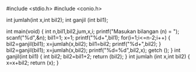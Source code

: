 #include <stdio.h>
#include <conio.h>

int jumlah(int x,int bil2);
int ganjil (int bil1);

int main(void)
{
    int n,bil1,bil2,jum,x,i;
    printf("Masukan bilangan (n) = ");
    scanf("%d",&n);
    bil1=1;
    x=1;
    printf("%d+",bil1);
    for(i=1;i<=n-2;i++)
    {
        bil2=ganjil(bil1);
        x=jumlah(x,bil2);
        bil1=bil2;
        printf("%d+",bil2);
    }
    bil2=ganjil(bil1);
    x=jumlah(x,bil2);
    printf("%d=%d",bil2,x);
    getch ();
    }
    int ganjil(int bil1)
    {
        int bil2;
        bil2=bil1+2;
        return (bil2);
    }
    int jumlah (int x,int bil2)
    {
        x=x+bil2;
        return (x);
    }



